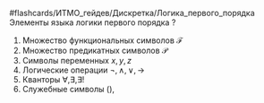 #flashcards/ИТМО_гейдев/Дискретка/Логика_первого_порядка
Элементы языка логики первого порядка
?
1. Множество функциональных символов $\mathcal{F}$
2. Множество предикатных символов $\mathcal{P}$
3. Символы переменных $x, y, z$
4. Логические операции $\lnot, \wedge, \vee, \to$
5. Кванторы $\forall, \exists, \exists !$
6. Служебные символы $(),$

